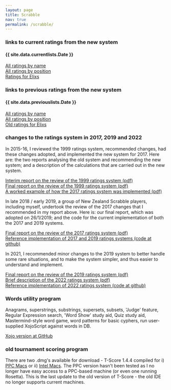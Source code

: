 ```yaml
---
layout: page
title: Scrabble
nav: true
permalink: /scrabble/
---
```


### links to current ratings from the new system

#### {{ site.data.currentlists.Date }}
[All ratings by name](/scrabble/allratingsbyname/)<br>
[All ratings by position](/scrabble/allratingsbyposition/)<br>
[Ratings for Elixs](/scrabble/ratingsforelixs/)<br>

### links to previous ratings from the new system

#### {{ site.data.previouslists.Date }}
[All ratings by name](/scrabble/oldallratingsbyname/)<br>
[All ratings by position](/scrabble/oldallratingsbyposition/)<br>
[Old ratings for Elixs](/scrabble/oldratingsforelixs/)<br>

### changes to the ratings system in 2017, 2019 and 2022

In 2015-16, I reviewed the 1999 ratings system, recommended changes, had these changes adopted, and implemented the new system for 2017. Here are: the two reports analysing the old system and recommending the new system; and a description of the calculations that are carried out in the new system.

[Interim report on the review of the 1999 ratings system (pdf)](/assets/pdf/interimreport_june2.pdf)<br>
[Final report on the review of the 1999 ratings system (pdf)](/assets/pdf/finalreport.pdf)<br>
[A worked example of how the 2017 ratings system was implemented (pdf)](/assets/pdf/workedexample.pdf)

In late 2018 / early 2019, a group of New Zealand Scrabble players, including myself, undertook the review of the 2017 changes that I recommended in my report above. Here is: our final report, which was adopted on 26/1/2019; and the code for the current implementation of both the 2017 and 2019 systems.

[Final report on the review of the 2017 ratings system (pdf)](/assets/pdf/2019finalreportv2.pdf)<br>
[Reference implementation of 2017 and 2019 ratings systems (code at github)](https://github.com/stevenb-nz/nzasp-ratings)

In 2021, I recommended minor changes to the 2019 system to better handle some rare situations, and to make the system simpler, and thus easier to understand and implement.

[Final report on the review of the 2019 ratings system (pdf)](/assets/pdf/2022finalreport.pdf)<br>
[Brief description of the 2022 ratings system (pdf)](/assets/pdf/RatingSystem2022.pdf)<br>
[Reference implementation of 2022 ratings system (code at github)](https://github.com/stevenb-nz/NZASP-Ratings-Swift)

### Words utility program

Anagrams, superstrings, substrings, supersets, subsets, 'Judge' feature, Regular Expression search, 'Word Show' study aid, Quiz study aid, Mastermind-style word game, word patterns for basic cyphers, run user-supplied XojoScript against words in DB.

[Xojo version at GitHub](https://github.com/stevenb-nz/Words)

### old tournament scoring program

There are two .dmg's available for download - T-Score 1.4.4 compiled for i) [PPC Macs](/assets/dmg/T-Score1.4.4(PPC).dmg) or ii) [Intel Macs](/assets/dmg/T-Score1.4.4(Intel).dmg). The PPC version hasn't been tested as I no longer have easy access to a PPC-based machine (or even one running Rosetta).
This is the last update to the old version of T-Score - the old IDE no longer supports current machines.

